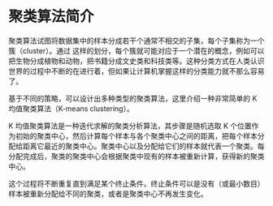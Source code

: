 # 聚类算法简介

聚类算法试图将数据集中的样本分成若干个通常不相交的子集，每个子集称为一个簇（cluster）。通过 这样的划分，每个簇就可能对应于一个潜在的概念，例如可以把生物分成植物和动物，把书籍分成文史类和科技类等。这种分类方式在人类认识世界的过程中不断的在进行着，但如果让计算机掌握这样的分类能力就不那么容易了。

基于不同的策略，可以设计出多种类型的聚类算法，这里介绍一种非常简单的 K 均值聚类算法（K-means clustering）。

K 均值聚类算法是一种迭代求解的聚类分析算法，其步骤是随机选取 K 个位置作为初始的聚类中心，然后计算每个样本与各个聚类中心之间的距离，把每个样本分配给距离它最近的聚类中心。聚类中心以及分配给它们的样本就代表一个聚类。每分配完成后，聚类的聚类中心会根据聚类中现有的样本被重新计算，获得新的聚类中心。

这个过程将不断重复直到满足某个终止条件。终止条件可以是没有（或最小数目）样本被重新分配给不同的聚类，或者是聚类中心不再发生变化。
